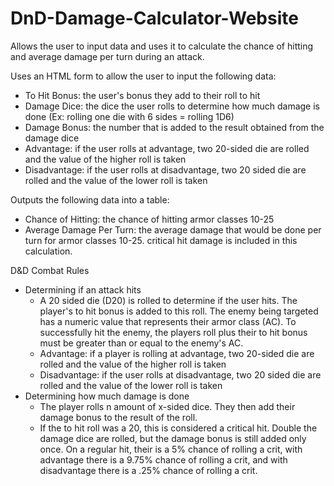 # DnD-Damage-Calculator-Website
Allows the user to input data and uses it to calculate the chance of hitting and average damage per turn during an attack.



Uses an HTML form to allow the user to input the following data:
- To Hit Bonus: the user's bonus they add to their roll to hit
- Damage Dice: the dice the user rolls to determine how much damage is done (Ex: rolling one die with 6 sides = rolling 1D6)
- Damage Bonus: the number that is added to the result obtained from the damage dice
- Advantage: if the user rolls at advantage, two 20-sided die are rolled and the value of the higher roll is taken
- Disadvantage: if the user rolls at disadvantage, two 20 sided die are rolled and the value of the lower roll is taken

Outputs the following data into a table:
- Chance of Hitting: the chance of hitting armor classes 10-25
- Average Damage Per Turn: the average damage that would be done per turn for armor classes 10-25. critical hit damage is included in this calculation.



D&D Combat Rules
- Determining if an attack hits
    - A 20 sided die (D20) is rolled to determine if the user hits. The player's to hit bonus is added to this roll. The enemy being targeted has a numeric value that represents their armor class (AC). To successfully hit the enemy, the players roll plus their to hit bonus must be greater than or equal to the enemy's AC.
    - Advantage: if a player is rolling at advantage, two 20-sided die are rolled and the value of the higher roll is taken
    - Disadvantage: if the user rolls at disadvantage, two 20 sided die are rolled and the value of the lower roll is taken
- Determining how much damage is done
    - The player rolls n amount of x-sided dice. They then add their damage bonus to the result of the roll.
    - If the to hit roll was a 20, this is considered a critical hit. Double the damage dice are rolled, but the damage bonus is still added only once. On a regular hit, their is a 5% chance of rolling a crit, with advantage there is a 9.75% chance of rolling a crit, and with disadvantage there is a .25% chance of rolling a crit.
